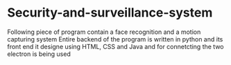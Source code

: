 # Security-and-surveillance-system
Following piece of program contain a face recognition and a motion capturing system
Entire backend of the program is written in python and its front end it designe using HTML, CSS and Java and for connetcting the two electron is being used
